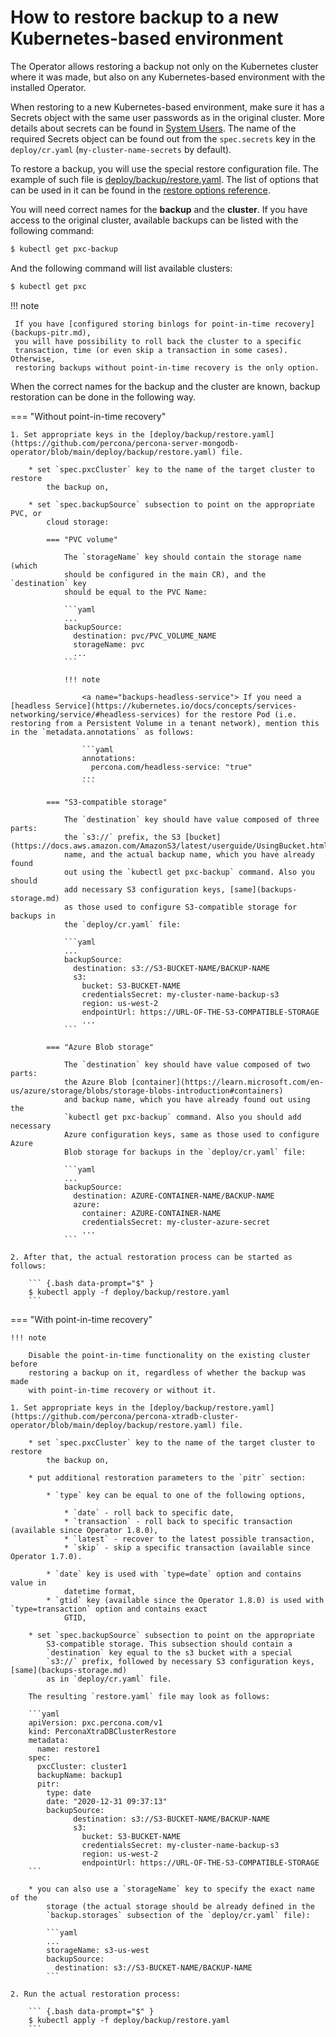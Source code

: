 # How to restore backup to a new Kubernetes-based environment

The Operator allows restoring a backup not only on the Kubernetes cluster where
it was made, but also on any Kubernetes-based environment with the installed
Operator.

When restoring to a new Kubernetes-based environment, make sure it has a Secrets
object with the same user passwords as in the original cluster. More details
about secrets can be found in [System Users](users.md#users-system-users).
The name of the required Secrets object can be found out from the `spec.secrets`
key in the `deploy/cr.yaml` (`my-cluster-name-secrets` by default).

To restore a backup, you will use the special restore configuration file. The
example of such file is [deploy/backup/restore.yaml](https://github.com/percona/percona-xtradb-cluster-operator/blob/main/deploy/backup/restore.yaml). The list of options that can be used in it can
be found in the [restore options reference](operator.md#perconaxtradbclusterrestore-custom-resource-options).

You will need correct names for the **backup** and the **cluster**. If you have
access to the original cluster, available backups can be listed with the
following command:

``` {.bash data-prompt="$" }
$ kubectl get pxc-backup
```

And the following command will list available clusters:

``` {.bash data-prompt="$" }
$ kubectl get pxc
```
!!! note

     If you have [configured storing binlogs for point-in-time recovery](backups-pitr.md),
     you will have possibility to roll back the cluster to a specific
     transaction, time (or even skip a transaction in some cases). Otherwise, 
     restoring backups without point-in-time recovery is the only option.

When the correct names for the backup and the cluster are known, backup
restoration can be done in the following way.

=== "Without point-in-time recovery"

    1. Set appropriate keys in the [deploy/backup/restore.yaml](https://github.com/percona/percona-server-mongodb-operator/blob/main/deploy/backup/restore.yaml) file.

        * set `spec.pxcCluster` key to the name of the target cluster to restore
            the backup on,

        * set `spec.backupSource` subsection to point on the appropriate PVC, or
            cloud storage:
            
            === "PVC volume"

                The `storageName` key should contain the storage name (which
                should be configured in the main CR), and the `destination` key
                should be equal to the PVC Name:

                ```yaml
                ...
                backupSource:
                  destination: pvc/PVC_VOLUME_NAME
                  storageName: pvc
                  ...
                ```

                !!! note
            
                    <a name="backups-headless-service"> If you need a [headless Service](https://kubernetes.io/docs/concepts/services-networking/service/#headless-services) for the restore Pod (i.e. restoring from a Persistent Volume in a tenant network), mention this in the `metadata.annotations` as follows:

                    ```yaml
                    annotations:
                      percona.com/headless-service: "true"
                    ...
                    ```

            === "S3-compatible storage"

                The `destination` key should have value composed of three parts:
                the `s3://` prefix, the S3 [bucket](https://docs.aws.amazon.com/AmazonS3/latest/userguide/UsingBucket.html)
                name, and the actual backup name, which you have already found
                out using the `kubectl get pxc-backup` command. Also you should
                add necessary S3 configuration keys, [same](backups-storage.md)
                as those used to configure S3-compatible storage for backups in
                the `deploy/cr.yaml` file:

                ```yaml
                ...
                backupSource:
                  destination: s3://S3-BUCKET-NAME/BACKUP-NAME
                  s3:
                    bucket: S3-BUCKET-NAME
                    credentialsSecret: my-cluster-name-backup-s3
                    region: us-west-2
                    endpointUrl: https://URL-OF-THE-S3-COMPATIBLE-STORAGE
                    ...
                ```

            === "Azure Blob storage"

                The `destination` key should have value composed of two parts:
                the Azure Blob [container](https://learn.microsoft.com/en-us/azure/storage/blobs/storage-blobs-introduction#containers)
                and backup name, which you have already found out using the
                `kubectl get pxc-backup` command. Also you should add necessary
                Azure configuration keys, same as those used to configure Azure
                Blob storage for backups in the `deploy/cr.yaml` file:

                ```yaml
                ...
                backupSource:
                  destination: AZURE-CONTAINER-NAME/BACKUP-NAME
                  azure:
                    container: AZURE-CONTAINER-NAME
                    credentialsSecret: my-cluster-azure-secret
                    ...
                ```

    2. After that, the actual restoration process can be started as follows:

        ``` {.bash data-prompt="$" }
        $ kubectl apply -f deploy/backup/restore.yaml
        ```

=== "With point-in-time recovery"

    !!! note

        Disable the point-in-time functionality on the existing cluster before
        restoring a backup on it, regardless of whether the backup was made
        with point-in-time recovery or without it.

    1. Set appropriate keys in the [deploy/backup/restore.yaml](https://github.com/percona/percona-xtradb-cluster-operator/blob/main/deploy/backup/restore.yaml) file.

        * set `spec.pxcCluster` key to the name of the target cluster to restore
            the backup on,

        * put additional restoration parameters to the `pitr` section:

            * `type` key can be equal to one of the following options,

                * `date` - roll back to specific date,
                * `transaction` - roll back to specific transaction (available since Operator 1.8.0),
                * `latest` - recover to the latest possible transaction,
                * `skip` - skip a specific transaction (available since Operator 1.7.0).

            * `date` key is used with `type=date` option and contains value in
                datetime format,
            * `gtid` key (available since the Operator 1.8.0) is used with `type=transaction` option and contains exact
                GTID,

        * set `spec.backupSource` subsection to point on the appropriate
            S3-compatible storage. This subsection should contain a
            `destination` key equal to the s3 bucket with a special
            `s3://` prefix, followed by necessary S3 configuration keys, [same](backups-storage.md)
            as in `deploy/cr.yaml` file.

        The resulting `restore.yaml` file may look as follows:

        ```yaml
        apiVersion: pxc.percona.com/v1
        kind: PerconaXtraDBClusterRestore
        metadata:
          name: restore1
        spec:
          pxcCluster: cluster1
          backupName: backup1
          pitr:
            type: date
            date: "2020-12-31 09:37:13"
            backupSource:
                  destination: s3://S3-BUCKET-NAME/BACKUP-NAME
                  s3:
                    bucket: S3-BUCKET-NAME
                    credentialsSecret: my-cluster-name-backup-s3
                    region: us-west-2
                    endpointUrl: https://URL-OF-THE-S3-COMPATIBLE-STORAGE
        ```

        * you can also use a `storageName` key to specify the exact name of the
            storage (the actual storage should be already defined in the
            `backup.storages` subsection of the `deploy/cr.yaml` file):

            ```yaml
            ...
            storageName: s3-us-west
            backupSource:
              destination: s3://S3-BUCKET-NAME/BACKUP-NAME
            ```

    2. Run the actual restoration process:

        ``` {.bash data-prompt="$" }
        $ kubectl apply -f deploy/backup/restore.yaml
        ```


